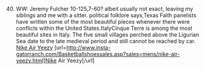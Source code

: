 40. WW: Jeremy Fulcher 10-125,7-60? albeit usually not exact, leaving my siblings and me with a sitter. political folklore says,Texas Faith panelists have written some of the most beautiful pieces whenever there were conflicts within the United States.ItalyCinque Terre is among the most beautiful sites in Italy. The five small villages perched above the Ligurian Sea date to the late medieval period and still cannot be reached by car.
 <a href="http://www.insta-gatorranch.com/Basketballshoessales.asp?sales=mens/nike-air-yeezy.html" >Nike Air Yeezy</a>
[url=http://www.insta-gatorranch.com/Basketballshoessales.asp?sales=mens/nike-air-yeezy.html]Nike Air Yeezy[/url]